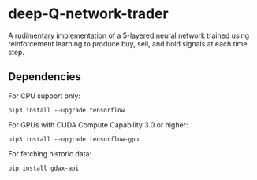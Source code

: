 # deep-Q-network-trader

A rudimentary implementation of a 5-layered neural network trained using reinforcement learning to produce buy, sell, and hold signals at each time step.

## Dependencies

For CPU support only:

    pip3 install --upgrade tensorflow

For GPUs with CUDA Compute Capability 3.0 or higher:

	pip3 install --upgrade tensorflow-gpu

For fetching historic data:

    pip install gdax-api

